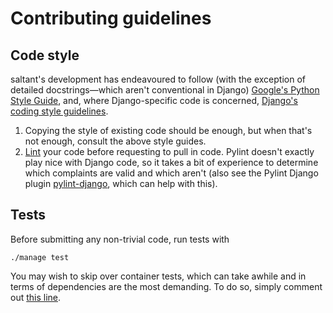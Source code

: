 # Contributing guidelines

## Code style

saltant's development has endeavoured to follow (with the exception of
detailed docstrings—which aren't conventional in Django) [Google's
Python Style
Guide](https://github.com/google/styleguide/blob/gh-pages/pyguide.md),
and, where Django-specific code is concerned, [Django's coding style
guidelines](https://docs.djangoproject.com/en/dev/internals/contributing/writing-code/coding-style/).

1. Copying the style of existing code should be enough, but when that's
   not enough, consult the above style guides.
2. [Lint](https://www.pylint.org/) your code before requesting to pull
   in code. Pylint doesn't exactly play nice with Django code, so it
   takes a bit of experience to determine which complaints are valid and
   which aren't (also see the Pylint Django plugin
   [pylint-django](https://github.com/PyCQA/pylint-django), which can
   help with this).

## Tests

Before submitting any non-trivial code, run tests with

```
./manage test
```

You may wish to skip over container tests, which can take awhile and in
terms of dependencies are the most demanding. To do so, simply comment
out [this
line](https://github.com/mwiens91/saltant/blob/master/tasksapi/tests/__init__.py#L4).
